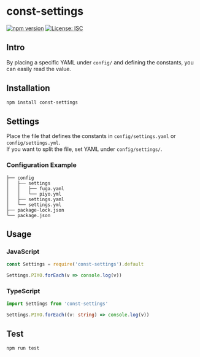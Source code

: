 # const-settings
[![npm version](https://badge.fury.io/js/const-settings.svg)](https://badge.fury.io/js/const-settings)
[![License: ISC](https://img.shields.io/badge/License-ISC-blue.svg)](https://opensource.org/licenses/ISC)

## Intro
By placing a specific YAML under `config/` and defining the constants, you can easily read the value.  

## Installation
```sh
npm install const-settings
```

## Settings
Place the file that defines the constants in `config/settings.yaml` or `config/settings.yml`.  
If you want to split the file, set YAML under `config/settings/`.  

### Configuration Example
```
├── config
│   ├── settings
│   │   ├── fuga.yaml
│   │   └── piyo.yml
│   ├── settings.yaml
│   └── settings.yml
├── package-lock.json
└── package.json
```

## Usage
### JavaScript
```js
const Settings = require('const-settings').default

Settings.PIYO.forEach(v => console.log(v))
```

### TypeScript
```ts
import Settings from 'const-settings'

Settings.PIYO.forEach((v: string) => console.log(v))
```

## Test
```sh
npm run test
```
